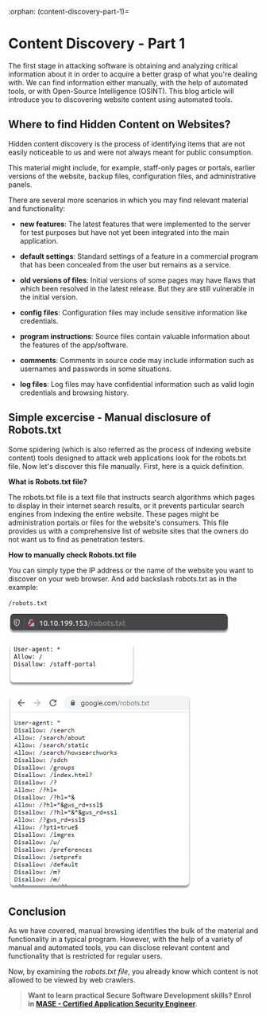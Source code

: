 :orphan:
(content-discovery-part-1)=

# Content Discovery - Part 1

The first stage in attacking software is obtaining and analyzing critical information about it in order to acquire a better grasp of what you're dealing with. We can find information either manually, with the help of automated tools, or with Open-Source Intelligence (OSINT). This blog article will introduce you to discovering website content using automated tools.

## Where to find Hidden Content on Websites?

Hidden content discovery is the process of identifying items that are not easily noticeable to us and were not always meant for public consumption.

This material might include, for example, staff-only pages or portals, earlier versions of the website, backup files, configuration files, and administrative panels.

There are several more scenarios in which you may find relevant material and functionality:

- **new features**: The latest features that were implemented to the server for test purposes but have not yet been integrated into the main application.

- **default settings**: Standard settings of a feature in a commercial program that has been concealed from the user but remains as a service.

- **old versions of files**: Initial versions of some pages may have flaws that which been resolved in the latest release. But they are still vulnerable in the initial version.

- **config files**: Configuration files may include sensitive information like credentials.

- **program instructions**: Source files contain valuable information about the features of the app/software.

- **comments**: Comments in source code may include information such as usernames and passwords in some situations.

- **log files**: Log files may have confidential information such as valid login credentials and browsing history.

## Simple excercise - Manual disclosure of Robots.txt

Some spidering (which is also referred as the process of indexing website content) tools designed to attack web applications look for the robots.txt file. Now let's discover this file manually. First, here is a quick definition.

**What is Robots.txt file?**

The robots.txt file is a text file that instructs search algorithms which pages to display in their internet search results, or it prevents particular search engines from indexing the entire website. These pages might be administration portals or files for the website's consumers. This file provides us with a comprehensive list of website sites that the owners do not want us to find as penetration testers.

**How to manually check Robots.txt file**

You can simply type the IP address or the name of the website you want to discover on your web browser. And add backslash robots.txt as in the example:

`/robots.txt`

![](images/manual-content-discovery-3.png)

![](images/manual-content-discovery-4.png)

![](images/manual-content-discovery-5.png)

## Conclusion

As we have covered, manual browsing identifies the bulk of the material and functionality in a typical program. However, with the help of a variety of manual and automated tools, you can disclose relevant content and functionality that is restricted for regular users.

Now, by examining the _robots.txt file_, you already know which content is not allowed to be viewed by web crawlers.

> **Want to learn practical Secure Software Development skills? Enrol in [MASE - Certified Application Security Engineer](https://www.mosse-institute.com/certifications/mase-certified-application-security-engineer.html).**
